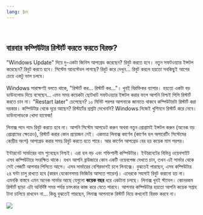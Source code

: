 ```yaml
---
lang: bn
---
```

﻿



<h2>বারবার কম্পিউটার রিস্টার্ট করতে করতে বিরক্ত?</h2>

"Windows Update" দিয়ে দু-একটা জিনিস আপগ্রেড করেছেন? রিবুট করতে হবে। নতুন সফটওয়্যার ইন্সটল করেছেন? রিবুট করতে হবে। সিস্টেম আনস্টেবল লাগছে? রিবুট করে দেখুন... রিবুট করলে হয়তো সবকিছুই আগের চেয়ে একটু ভাল চলবে।


Windows সারাক্ষণই বলতে থাকে, "রিস্টার্ট কর... রিস্টার্ট কর..."। খুবই বিরক্তিকর ব্যাপার। হয়তো একটা বড় ডাউনলোড দিয়ে বসেছেন... এমন সময় কয়েকটা ছোটখাট সফটওয়্যার ইন্সটল করার ফলে আপনি নিশ্চই পিসি রিস্টার্ট করতে চান না। "Restart later" চেপেছেন? ১০ মিনিট পরপর আপনাকে জানাতে থাকবে কম্পিউটারটা রিস্টার্ট করা দরকার। কম্পিউটার থেকে দূরে আছেন? রিস্টার্টের প্রশ্নটা দেখেননি? Windows নিজেই খুশিমনে রিস্টার্ট করে নেবে। ডাউনলোডকে খোদা হাফেজ! 





লিনাক্স পদে পদে রিবুট করতে হবে না। আপনি সিস্টেম আপডেট করুন অথবা নতুন প্রোগ্রামই ইন্সটল করুন (অনেক বড় প্রোগ্রামের ক্ষেত্রেও), রিস্টার্ট করার কোন প্রয়োজন নেই। একমাত্র লিনাক্স কার্ণেল (কার্ণেল হল অপারেটিং সিস্টেমের কেন্দ্রীয় অংশ) আপগ্রেড করার সময় রিবুট করতে হতে পারে। আর কার্ণেল আপগ্রেড বের হয় কয়েক মাস পরপর। 



ইন্টারনেট সার্ভারের নাম শুনেছেন নিশ্চই। এরা হল বড় এবং শক্তিশালী কম্পিউটার। ইন্টারনেটের বিভিন্ন ওয়েবসাইট এসব কম্পিউটারে সংরক্ষিত থাকে। যখন আপনি ব্রাউজারে কোন একটি ওয়েবপেজ দেখতে চান, তখন এই সার্ভার থেকে সেই পেজটি আপনার পিসিতে আসে। এসব সার্ভারের বেশিরভাগই চলে লিনাক্সে। বুঝতেই পারছেন, এসব কম্পিউটার ২৪ ঘন্টা চালু রাখতে হবে (কারন যেকোনসময় ভিজিটর আসতে পারেন)। এদেরকে সহসাই রিবুট করানো হয় না। এমনকি বাস্তবে এমন অনেক সার্ভার আছে যেগুলো <b>কয়েক বছর</b> ধরে একটানা চলছে। লিনাক্স খুবই স্ট্যাবল। কোনরকম রিস্টার্ট ছাড়া এটা অনির্দিষ্ট সময় পর্যন্ত চমৎকার কাজ করে যেতে পারবে। আপনার কম্পিউটার হয়তো আপনি কয়েক সপ্তাহ টানা চালিয়ে রাখবেন না... কিন্তু বুঝতেই পারছেন, লিনাক্স আপনাকে রিস্টার্ট নিয়ে কখনোই বিরক্ত করবে না।

<img src="Images/reboot_all_the_time_thumb.png" />





